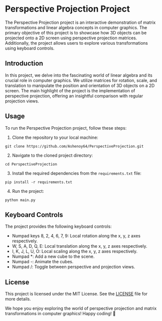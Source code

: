# Perspective Projection Project

The Perspective Projection project is an interactive demonstration of matrix transformations and linear algebra concepts in computer graphics. The primary objective of this project is to showcase how 3D objects can be projected onto a 2D screen using perspective projection matrices. Additionally, the project allows users to explore various transformations  using keyboard controls.

## Introduction

In this project, we delve into the fascinating world of linear algebra and its crucial role in computer graphics. We utilize matrices for rotation, scale, and translation to manipulate the position and orientation of 3D objects on a 2D screen. The main highlight of the project is the implementation of perspective projection, offering an insightful comparison with regular projection views.


## Usage

To run the Perspective Projection project, follow these steps:

1. Clone the repository to your local machine:

```
git clone https://github.com/Ashenoy64/PerspectiveProjection.git
```


2. Navigate to the cloned project directory:

```
cd PerspectiveProjection
```

3. Install the required dependencies from the `requirements.txt` file:

```
pip install -r requirements.txt
```

4. Run the project:

```
python main.py
```


## Keyboard Controls

The project provides the following keyboard controls:

- Numpad keys 8, 2, 4, 6, 7, 9: Local rotation along the x, y, z axes respectively.
- W, S, A, D, Q, E: Local translation along the x, y, z axes respectively.
- I, K, J, L, U, O: Local scaling along the x, y, z axes respectively.
- Numpad *: Add a new cube to the scene.
- Numpad -: Animate the cubes.
- Numpad /: Toggle between perspective and projection views.

## License

This project is licensed under the MIT License. See the [LICENSE](LICENSE) file for more details.

We hope you enjoy exploring the world of perspective projection and matrix transformations in computer graphics! Happy coding! 🚀